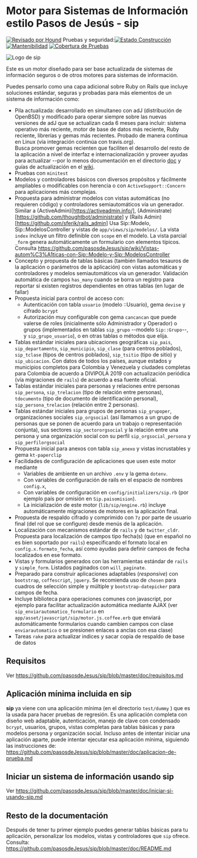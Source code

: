 # Motor para Sistemas de Información estilo Pasos de Jesús - sip

[![Revisado por Hound](https://img.shields.io/badge/Reviewed_by-Hound-8E64B0.svg)](https://houndci.com) Pruebas y seguridad:[![Estado Construcción](https://gitlab.com/pasosdeJesus/sip/badges/main/pipeline.svg)](https://gitlab.com/pasosdeJesus/sip/-/pipelines?page=1&scope=all&ref=main) [![Mantenibilidad](https://api.codeclimate.com/v1/badges/fa979bbb3fc3d52a9d6f/maintainability)](https://codeclimate.com/github/pasosdeJesus/sip/maintainability) [![Cobertura de Pruebas](https://api.codeclimate.com/v1/badges/fa979bbb3fc3d52a9d6f/test_coverage)](https://codeclimate.com/github/pasosdeJesus/sip/test_coverage) 


![Logo de sip](https://raw.githubusercontent.com/pasosdeJesus/sip/master/test/dummy/app/assets/images/logo.jpg)

Este es un motor diseñado para ser base actualizada de sistemas de información
seguros o de otros motores para sistemas de información.

Puedes pensarlo como una capa adicional sobre Ruby on Rails que incluye
soluciones estándar, seguras y probadas para más elementos de un sistema
de información como:

- Pila actualizada: desarrollado en simultaneo con adJ (distribución de
  OpenBSD) y modificado para operar siempre sobre las nuevas versiones
  de adJ que se actualizan cada 6 meses para incluir:
  sistema operativo más reciente, motor de base de datos más reciente,
  Ruby reciente, librerías y gemas más recientes.   Probado de manera
  continua en Linux (vía integración continúa con travis.org).  
  Busca promover gemas recienten que faciliten el desarrollo del resto
  de la aplicación a nivel de interfaz e internacionalización y proveer
  ayudas para actualizar --por lo menos documentación en el directorio
  [doc](https://github.com/pasosdeJesus/sip/tree/master/doc) y guías de 
  actualización en el [wiki](https://github.com/pasosdeJesus/sip/wiki).
- Pruebas con `minitest`
- Modelos y controladores básicos con diversos propósitos y fácilmente
  ampliables o modificables con herencia o con `ActiveSupport::Concern`
  para aplicaciones más complejas.
- Propuesta para administrar modelos con vistas automáticas (no requieren
  código) y controladores semiautomáticos vía un generador.  Similar a
  (ActiveAdmin)[https://activeadmin.info/],
  (Administrate)[https://github.com/thoughtbot/administrate] y
  (Rails Admin)[https://github.com/sferik/rails_admin]
  Usa Sip::Modelo, Sip::ModelosController y vistas de
  `app/views/sip/modelos/`. La vista `index` incluye
  un filtro definible con `scope` en el modelo.  La vista parcial
  `_form` genera automáticamente un formulario con elementos típicos.
  Consulta <https://github.com/pasosdeJesus/sip/wiki/Vistas-autom%C3%A1ticas-con-Sip::Modelo-y-Sip::ModelosController>
- Concepto y propuesta de tablas básicas (también llamados tesauros
  de la aplicación o parámetros de la aplicación) con
  vistas automáticas y controladores y modelos semiautomáticos vía un
  generador. 
  Validación automática de campos `has_many` cuando se borra un registro
  para reportar si existen  registros dependientes en otras tablas (en lugar
  de fallar)
- Propuesta inicial para control de acceso con:
  - Autenticación con tabla `usuario` (modelo ::Usuario), gema `devise`
    y cifrado `bcrypt`
  - Autorización muy configurable con gema `cancancan` que puede valerse
    de roles (inicialmente sólo Administrador y Operador) o grupos
    (implementados en tablas `sip_grupo` --modelo `Sip::Grupo`--,
    y `sip_grupo_usuario`), o en otras tablas o métodos que elija.
- Tablas estándar iniciales para ubicaciones geográficas `sip_pais`,
  `sip_departamento`, `sip_municipio`, `sip_clase` (para centros
  poblados), `sip_tclase` (tipos de centros poblados), `sip_tsitio`
  (tipo de sitio) y `sip_ubicacion`. Con datos de todos los países,
  aunque estados y municipios completos para Colombia y Venezuela y ciudades
  completas para Colombia de acuerdo a DIVIPOLA 2019 con actualización
  periódica (vía migraciones de `rails`) de acuerdo a esa fuente oficial.
- Tablas estándar iniciales para personas y relaciones entre personas
  `sip_persona`, `sip_trelacion` (tipo de relación entre personas),  
  `tdocumento` (tipo de documento de identificación personal),
  `sip_persona_trelacion` (relación entre 2 personas).
- Tablas estándar iniciales para grupos de personas
  `sip_grupoper`, organizaciones sociales `sip_orgsocial` (así llamamos a 
  un grupo de personas que se ponen de acuerdo para un trabajo o 
  representación conjunta), sus sectores `sip_sectororgsocial` y la 
  relación entre una persona y una organización social con su perfil 
  `sip_orgsocial_persona` y
  `sip_perfilorgsocial`
- Propuesta inicial para anexos con tabla `sip_anexo` y vistas
  incrustables y gema `kt-paperclip`
- Facilidades de configuración de aplicaciones que usen este motor mediante
  - Variables de ambiente en un archivo `.env` y la gema `dotenv`.  
  - Con variables de configuración de rails en el espacio de 
  nombres `config.x`, 
  - Con variables de configuración  en `config/initializers/sip.rb` (por 
  ejemplo país por omisión en `Sip.paisomision`).
  - La inicialización de este motor (`lib/sip/engine.rb`) incluye 
  automáticamente migraciones de motores en la aplicación final.
- Propuesta de respaldo cifrado y comprimido con `7z` por parte de usuario
  final (del rol que se configure) desde menús de la aplicación.
- Localización con mecanismos estándar de `rails` y de `twitter_cldr`.
  Propuesta para localización de campos tipo fecha(s) (que en español no es
  bien soportado por `rails`) especificando el formato local en
  `config.x.formato_fecha`, así como ayudas para definir campos de fecha
  localizados en ese formato.
- Vistas y formularios generados con las herramientas estándar de `rails`
  y `simple_form`. Listados paginados con `will_paginate`.
- Preparado para construir aplicaciones adaptables (_responsive_) con
  `bootstrap`, `coffescript`, `jquery`.   Se recomienda uso
  de `chosen` para cuadros de selección simple y múltiple y 
  `bootstrap-datepicker` para campos de fecha.
- Incluye biblioteca para operaciones comunes con javascript, por ejemplo para
  facilitar actualización automática mediante AJAX (ver
  `sip_enviarautomatico_formulario` en
  `app/asset/javascript/sip/motor.js.coffee.erb` que enviará
  automáticamente formularios cuando cambien campos con clase
  `enviarautomatico` o se presionen enlaces a anclas con esa clase)
- Tareas `rake` para actualizar indices y sacar copia de respaldo de base
  de datos

## Requisitos

Ver <https://github.com/pasosdeJesus/sip/blob/master/doc/requisitos.md>

## Aplicación mínima incluida en sip

**sip** ya viene con una aplicación mínima (en el directorio `test/dummy` )
que es la usada para hacer pruebas de regresión.  Es una aplicación completa
con diseño web adaptable, autenticación, manejo de clave con condensado 
`bcrypt`, usuarios, grupos, vistas completas para tablas básicas y para
modelos persona y organización social. Incluso antes de intentar
iniciar una aplicación aparte, puede intentar ejecutar esa aplicación mínima,
siguiendo las instrucciones de:
<https://github.com/pasosdeJesus/sip/blob/master/doc/aplicacion-de-prueba.md>

## Iniciar un sistema de información usando sip

Ver 
<https://github.com/pasosdeJesus/sip/blob/master/doc/iniciar-si-usando-sip.md>

## Resto de la documentación

Después de tener tu primer ejemplo puedes generar tablas básicas para
tu aplicación, personalizar los modelos, vistas y controladores que `sip`
ofrece. 
Consulta: <https://github.com/pasosdeJesus/sip/blob/master/doc/README.md>
